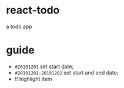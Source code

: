 # react-todo
a todo app


# guide 
- `#20191201` set start date; 
- `#20191201-20191202` set start and end date; 
- !! highlight item